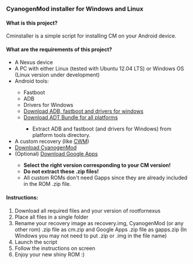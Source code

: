 <h3>CyanogenMod installer for Windows and Linux</h3>
<h4>What is this project?</h4>
<p>Cminstaller is a simple script for installing CM on your Android device.</p>
<h4>What are the requirements of this project?</h4>
<ul>
<li>A Nexus device</li>
<li>A PC with either Linux (tested with Ubuntu 12.04 LTS) or Windows OS (Linux version under development)</li>
<li>Android tools:</li>
<ul>
<li>Fastboot</li>
<li>ADB</li>
<li>Drivers for Windows</li>
<li><a target="_blank" href="http://bit.ly/toolsandroid">Download ADB, fastboot and drivers for windows</a></li>
<li><a target="_blank" href="http://developer.android.com/sdk/index.html#download">Download ADT Bundle for all platforms</a></li>
<ul>
<li>Extract ADB and fastboot (and drivers for Windows) from platform tools directory.</li>
</ul>
</ul>
<li>A custom recovery (like <a target="_blank" href="http://clockworkmod.com/rommanager">CWM</a>)</li>
<li><a target="_blank" href="http://get.cm/">Download CyanogenMod</a></li>
<li>(Optional) <a target="_blank" href="http://goo.im/gapps">Download Google Apps</a></li>
<ul>
<li><b>Select the right version corresponding to your CM version!</b></li>
<li><b>Do not extract these .zip files!</b></li>
<li>All custom ROMs don't need Gapps since they are already included in the ROM .zip file.</li>
</ul>
</ul>
<h4>Instructions:</h4>
<ol>
<li>Download all required files and your version of rootfornexus</li>
<li>Place all files in a single folder</li>
<li>Rename your recovery image as recovery.img, CyanogenMod (or any other rom) .zip file as cm.zip and Google Apps .zip file as gapps.zip (In Windows you may not need to put .zip or .img in the file name)</li>
<li>Launch the script</li>
<li>Follow the instructions on screen</li>
<li>Enjoy your new shiny ROM :)</li>
</ol>
